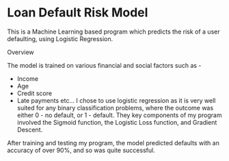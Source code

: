 # Loan Default Risk Model
This is a Machine Learning based program which predicts the risk of a user defaulting, using Logistic Regression.

Overview

The model is trained on various financial and social factors such as - 
- Income
- Age
- Credit score
- Late payments etc...
I chose to use logistic regression as it is very well suited for any binary classification problems, where the outcome was either 0 - no default, or 1 - default.
They key components of my program involved the Sigmoid function, the Logistic Loss function, and Gradient Descent.

After training and testing my program, the model predicted defaults with an accuracy of over 90%, and so was quite successful.
